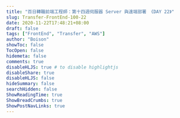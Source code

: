 ```yaml
---
title: "百日轉職前端工程師：第十四週伺服器 Server 與遠端部署 《DAY 22》"
slug: Transfer-FrontEnd-100-22
date: 2020-11-22T17:48:21+08:00
draft: false
tags: ["FrontEnd", "Transfer", "AWS"]
author: "Boison"
showToc: false
TocOpen: false
hidemeta: false
comments: true
disableHLJS: true # to disable highlightjs
disableShare: true
disableHLJS: false
hideSummary: false
searchHidden: false
ShowReadingTime: true
ShowBreadCrumbs: true
ShowPostNavLinks: true
---
```

